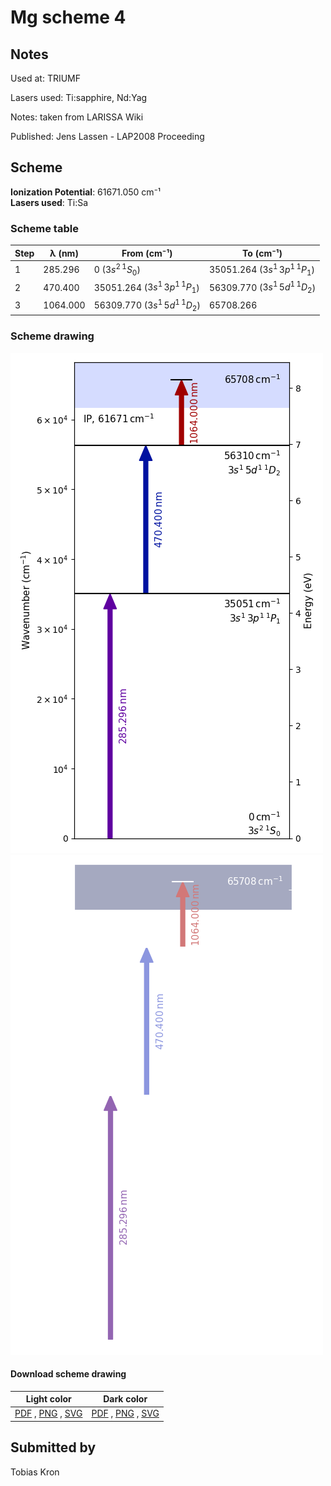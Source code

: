 # Mg scheme 4

## Notes

Used at: TRIUMF

Lasers used: Ti:sapphire, Nd:Yag

Notes: taken from LARISSA Wiki

Published: Jens Lassen - LAP2008 Proceeding





## Scheme

**Ionization Potential**: 61671.050 cm⁻¹  
**Lasers used**: Ti:Sa

### Scheme table

| Step |  λ (nm)  |           From (cm⁻¹)           |            To (cm⁻¹)            |
| ---- | -------- | ------------------------------- | ------------------------------- |
| 1    | 285.296  | 0 ($3s^2\,^1S_0$)               | 35051.264 ($3s^1\,3p^1\,^1P_1$) |
| 2    | 470.400  | 35051.264 ($3s^1\,3p^1\,^1P_1$) | 56309.770 ($3s^1\,5d^1\,^1D_2$) |
| 3    | 1064.000 | 56309.770 ($3s^1\,5d^1\,^1D_2$) | 65708.266                       |


### Scheme drawing

![mg scheme, light mode](mg-004/mg-004-light.png#only-light)
![mg scheme, dark mode](mg-004/mg-004-dark-web.png#only-dark)

#### Download scheme drawing

|                                            Light color                                            |                                           Dark color                                           |
| ------------------------------------------------------------------------------------------------- | ---------------------------------------------------------------------------------------------- |
| [PDF](mg-004/mg-004-light.pdf) , [PNG](mg-004/mg-004-light.png) , [SVG](mg-004/mg-004-light.svg)  | [PDF](mg-004/mg-004-dark.pdf) , [PNG](mg-004/mg-004-dark.png) , [SVG](mg-004/mg-004-dark.svg)  |


## Submitted by

Tobias Kron

